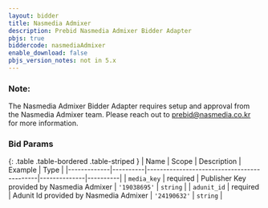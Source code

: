 ```yaml
---
layout: bidder
title: Nasmedia Admixer
description: Prebid Nasmedia Admixer Bidder Adapter
pbjs: true
biddercode: nasmediaAdmixer
enable_download: false
pbjs_version_notes: not in 5.x
---
```



### Note:

The Nasmedia Admixer Bidder Adapter requires setup and approval from the Nasmedia Admixer team.
Please reach out to <prebid@nasmedia.co.kr> for more information.

### Bid Params

{: .table .table-bordered .table-striped }
| Name        | Scope    | Description                                | Example      | Type     |
|-------------|----------|--------------------------------------------|--------------|----------|
| `media_key` | required | Publisher Key provided by Nasmedia Admixer | `'19038695'` | `string` |
| `adunit_id` | required | Adunit Id provided by Nasmedia Admixer     | `'24190632'` | `string` |
